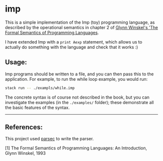 # imp

This is a simple implementation of the Imp (toy) programming language, as described by the operational semantics in chapter 2 of [Glynn Winskel's 'The Formal Semantics of Programming Languages](https://mitpress.mit.edu/9780262731034/the-formal-semantics-of-programming-languages/).

I have extended Imp with a `print Aexp` statement, which allows us to actually do something with the language and check that it works :)

## Usage:

Imp programs should be written to a file, and you can then pass this to the application. For example, to run the while loop example, you would run:

```sh
stack run -- ./exampls/while.imp
```

The concrete syntax is of course not described in the book, but you can investigate the examples (in the `./examples/` folder); these demonstrate all the basic features of the syntax.


---

## References:

This project used [parsec]() to write the parser.

[1] The Formal Semantics of Programming Languages: An Introduction, Glynn Winskel, 1993

